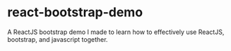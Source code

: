 # react-bootstrap-demo
A ReactJS bootstrap demo I made to learn how to effectively use ReactJS, bootstrap, and javascript together.
